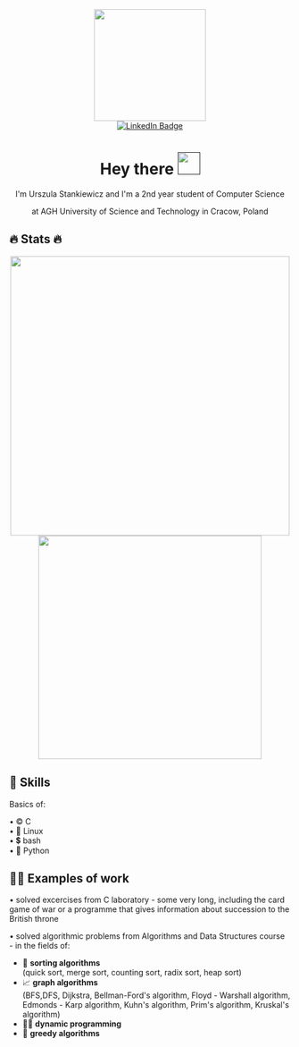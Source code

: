<html>
<body>

    
<div id="header" align="center">
    <img src="https://media2.giphy.com/media/j0HjChGV0J44KrrlGv/giphy.gif?cid=ecf05e475926kcqh8e72gq73xi51sasun7anpy45c76cw9ib&ep=v1_stickers_search&rid=giphy.gif&ct=s" width="200"/>
</div>

<div id ="badge" align="center">
    <a href="https://www.linkedin.com/in/urszula-stankiewicz-2ba7bb240/">
        <img src="https://img.shields.io/badge/LinkedIn-blue?logo=linkedin&logoColor=white&style=for-the-badge" alt="LinkedIn Badge"/>
    </a>
</div>

<div id ="badge2" align="center">
    <img src="https://komarev.com/ghpvc/?username=ustankie&style=flat-square&color=blue" alt=""/>

    
</div>

<div align="center">
    <h1>
        Hey there 
        <a href=""><img src = "https://media.tenor.com/nebZyl8oN7IAAAAi/wave-hello.gif" width="40px" ></a>
    </h1> 
   
</div>

<div align="center">
    I'm Urszula Stankiewicz and I'm a 2nd year student of Computer Science
    
at AGH University of Science and Technology in Cracow, Poland  
   
</font>

</div>



## 🔥 Stats 🔥
<div align="center">
    <a href="http://github-readme-streak-stats.herokuapp.com/?user=ustankie&hide_boarder=true&theme=calm&background=556381" align="center"><img src="http://github-readme-streak-stats.herokuapp.com/?user=ustankie&theme=calm&hide_border=true" width=500/></a> 
</div>

<div align="center">
   <!-- <a href="https://github-readme-stats.vercel.app/api?username=ustankie&theme=calm_pink&hide_border=true"><img src="https://github-readme-stats.vercel.app/api?username=ustankie&theme=calm_pink&hide_border=true" /></a> -->
    <a href="https://github-readme-stats.vercel.app/api/top-langs/?username=ustankie&layout=compact&theme=calm_pink&hide_border=true"><img src="https://github-readme-stats.vercel.app/api/top-langs/?username=ustankie&layout=compact&theme=calm_pink&hide_border=true&bg_color="#373f51" width=400/></a> 
</div>



</body>
</html>


## 💪 Skills

Basics of:
  
•  ©️  C\
•  🐧  Linux\
•  💲  bash \
•  🐍  Python




## 👩‍💻 Examples of work

• solved excercises from C laboratory - some very long, including the card game of war or a programme that gives information about succession to the British throne

    
    
• solved algorithmic problems from Algorithms and Data Structures course - in the fields of:
  - 🍡  **sorting algorithms** \
        (quick sort, merge sort, counting sort, radix sort, heap sort)
  - 📈  **graph algorithms** \
        (BFS,DFS, Dijkstra, Bellman-Ford's algorithm, Floyd - Warshall algorithm, Edmonds - Karp algorithm, Kuhn's algorithm, Prim's algorithm, Kruskal's algorithm)
  - 🏃‍♂️ **dynamic programming**
  - 🤑  **greedy algorithms**





